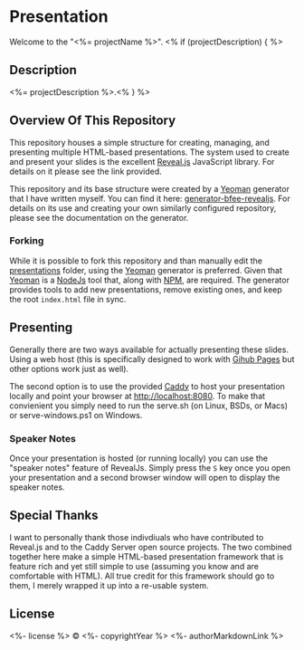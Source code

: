 # Presentation

Welcome to the "<%= projectName %>". <% if (projectDescription) { %>

## Description

<%= projectDescription %>.<% } %>

## Overview Of This Repository

This repository houses a simple structure for creating, managing, and presenting multiple HTML-based
presentations. The system used to create and present your slides is the excellent
[Reveal.js](https://revealjs.com) JavaScript library. For details on it please see the link
provided.

This repository and its base structure were created by a [Yeoman](https://yeoman.io) generator that
I have written myself. You can find it here:
[generator-bfee-revealjs](https://github.com/brennanfee/generator-bfee-revealjs). For details on its
use and creating your own similarly configured repository, please see the documentation on the
generator.

### Forking

While it is possible to fork this repository and than manually edit the
[presentations](presentations) folder, using the [Yeoman](https://yeoman.io) generator is preferred.
Given that [Yeoman](https://yeoman.io) is a [NodeJs](https://nodejs.org) tool that, along with
[NPM](https://www.npmjs.com), are required. The generator provides tools to add new presentations,
remove existing ones, and keep the root `index.html` file in sync.

## Presenting

Generally there are two ways available for actually presenting these slides. Using a web host (this
is specifically designed to work with [Gihub Pages](https://pages.github.com) but other options work
just as well).

The second option is to use the provided [Caddy](https://caddyserver.com) to host your presentation
locally and point your browser at [http://localhost:8080](http://localhost:8080). To make that
convienient you simply need to run the serve.sh (on Linux, BSDs, or Macs) or serve-windows.ps1 on
Windows.

### Speaker Notes

Once your presentation is hosted (or running locally) you can use the "speaker notes" feature of
RevealJs. Simply press the `S` key once you open your presentation and a second browser window will
open to display the speaker notes.

## Special Thanks

I want to personally thank those indivdiuals who have contributed to Reveal.js and to the Caddy
Server open source projects. The two combined together here make a simple HTML-based presentation
framework that is feature rich and yet still simple to use (assuming you know and are comfortable
with HTML). All true credit for this framework should go to them, I merely wrapped it up into a
re-usable system.

## License

<%- license %> © <%- copyrightYear %> <%- authorMarkdownLink %>
